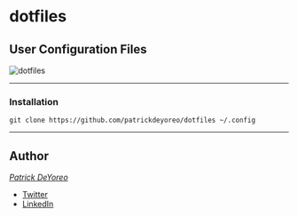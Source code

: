 # dotfiles

## User Configuration Files

![dotfiles](https://github.com/patrickdeyoreo/dotfiles/blob/assets/dotfiles.png)

---

### Installation

`git clone https://github.com/patrickdeyoreo/dotfiles ~/.config`

---

## Author

[*Patrick DeYoreo*](github.com/patrickdeyoreo)
- [Twitter](twitter.com/deyoreopatrick)
- [LinkedIn](linkedin.com/in/patrickdeyoreo)
